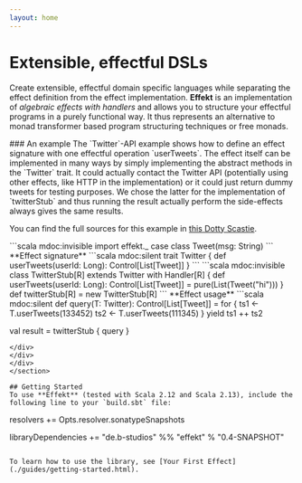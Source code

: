 ```yaml
---
layout: home
---
```


# Extensible, effectful DSLs
Create extensible, effectful domain specific
languages while separating the effect definition from the effect
implementation.
**Effekt** is an implementation of *algebraic effects
with handlers* and allows you to structure your effectful programs in a
purely functional way. It thus represents an alternative to
monad transformer based program structuring techniques or free monads.

<section class="home-box" markdown="1">
<div class="container" markdown="1">
<div class="row" markdown="1">
<div class="col-md-5" markdown="1">
### An example
The `Twitter`-API example shows how to define an effect signature with
one effectful operation `userTweets`. The effect itself can be
implemented in many ways by simply implementing the abstract methods
in the `Twitter` trait. It could actually contact the Twitter API
(potentially using other effects, like HTTP in the implementation) or
it could just return dummy tweets for testing purposes. We chose the
latter for the implementation of `twitterStub` and thus running the
result actually perform the side-effects always gives the same results.

You can find the full sources for this example in [this Dotty Scastie](https://scastie.scala-lang.org/JplohyA1RWeE7ykU08BqwQ).
</div>
<div class="col-md-7" markdown="1">
```scala mdoc:invisible
import effekt._
case class Tweet(msg: String)
```
**Effect signature**
```scala mdoc:silent
trait Twitter {
  def userTweets(userId: Long): Control[List[Tweet]]
}
```
```scala mdoc:invisible
class TwitterStub[R] extends Twitter with Handler[R] {
  def userTweets(userId: Long): Control[List[Tweet]] = pure(List(Tweet("hi")))
}
def twitterStub[R] = new TwitterStub[R]
```
**Effect usage**
```scala mdoc:silent
def query(T: Twitter): Control[List[Tweet]] =
  for {
    ts1 <- T.userTweets(133452)
    ts2 <- T.userTweets(111345)
  } yield ts1 ++ ts2

val result = twitterStub { query }
```
</div>
</div>
</div>
</section>

## Getting Started
To use **Effekt** (tested with Scala 2.12 and Scala 2.13), include the
following line to your `build.sbt` file:

```
resolvers += Opts.resolver.sonatypeSnapshots

libraryDependencies += "de.b-studios" %% "effekt" % "0.4-SNAPSHOT"
```

To learn how to use the library, see [Your First Effect](./guides/getting-started.html).
